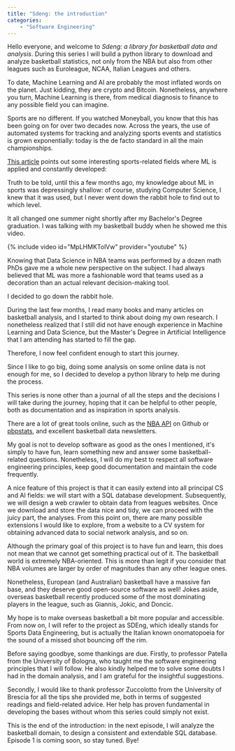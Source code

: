 ```yaml
---
title: "Sdeng: the introduction"
categories:
    - "Software Engineering"
---
```


Hello everyone, and welcome to <i>Sdeng: a library for basketball data and analysis</i>. During this series I will build a python library to download and analyze basketball statistics, not only from the NBA but also from other leagues such as Euroleague, NCAA, Italian Leagues and others.

To date, Machine Learning and AI are probably the most inflated words on the planet. Just kidding, they are crypto and Bitcoin. Nonetheless, anywhere you turn, Machine Learning is there, from medical diagnosis to finance to any possible field you can imagine.

Sports are no different. If you watched Moneyball, you know that this has been going on for over two decades now. Across the years, the use of automated systems for tracking and analyzing sports events and statistics is grown exponentially: today is the de facto standard in all the main championships.

<a href="https://www.v7labs.com/blog/ai-in-sports">This article</a> points out some interesting sports-related fields where ML is applied and constantly developed:

Truth to be told, until this a few months ago, my knowledge about ML in sports was depressingly shallow: of course, studying Computer Science, I knew that it was used, but I never went down the rabbit hole to find out to which level.

It all changed one summer night shortly after my Bachelor's Degree graduation. I was talking with my basketball buddy when he showed me this video.

{% include video id="MpLHMKTolVw" provider="youtube" %}

Knowing that Data Science in NBA teams was performed by a dozen math PhDs gave me a whole new perspective on the subject. I had always believed that ML was more a fashionable word that teams used as a decoration than an actual relevant decision-making tool.

I decided to go down the rabbit hole.

During the last few months, I read many books and many articles on basketball analysis, and I started to think about doing my own research. I nonetheless realized that I still did not have enough experience in Machine Learning and Data Science, but the Master's Degree in Artificial Intelligence that I am attending has started to fill the gap.

Therefore, I now feel confident enough to start this journey.

Since I like to go big, doing some analysis on some online data is not enough for me, so I decided to develop a python library to help me during the process.

This series is none other than a journal of all the steps and the decisions I will take during the journey, hoping that it can be helpful to other people, both as documentation and as inspiration in sports analysis.

There are a lot of great tools online, such as the <a href="https://github.com/swar/nba_api">NBA API</a> on Github or <a href="http://www.pbpstats.com/">pbpstats</a>, and excellent basketball data newsletters.

My goal is not to develop software as good as the ones I mentioned, it's simply to have fun, learn something new and answer some basketball-related questions. Nonetheless, I will do my best to respect all software engineering principles, keep good documentation and maintain the code frequently.

A nice feature of this project is that it can easily extend into all principal CS and AI fields: we will start with a SQL database development. Subsequently, we will design a web crawler to obtain data from leagues websites. Once we download and store the data nice and tidy, we can proceed with the juicy part, the analyses. From this point on, there are many possible extensions I would like to explore, from a website to a CV system for obtaining advanced data to social network analysis, and so on.

Although the primary goal of this project is to have fun and learn, this does not mean that we cannot get something practical out of it. The basketball world is extremely NBA-oriented. This is more than legit if you consider that NBA volumes are larger by order of magnitudes than any other league ones.

Nonetheless, European (and Australian) basketball have a massive fan base, and they deserve good open-source software as well! Jokes aside, overseas basketball recently produced some of the most dominating players in the league, such as Giannis, Jokic, and Doncic.

My hope is to make overseas basketball a bit more popular and accessible.
From now on, I will refer to the project as SDEng, which ideally stands for Sports Data Engineering, but is actually the Italian known onomatopoeia for the sound of a missed shot bouncing off the rim.

Before saying goodbye, some thankings are due. Firstly, to professor Patella from the University of Bologna, who taught me the software engineering principles that I will follow. He also kindly helped me to solve some doubts I had in the domain analysis, and I am grateful for the insightful suggestions.

Secondly, I would like to thank professor Zuccolotto from the University of Brescia for all the tips she provided me, both in terms of suggested readings and field-related advice. Her help has proven fundamental in developing the bases without whom this series could simply not exist.

This is the end of the introduction: in the next episode, I will analyze the basketball domain, to design a consistent and extendable SQL database.
Episode 1 is coming soon, so stay tuned. Bye!

